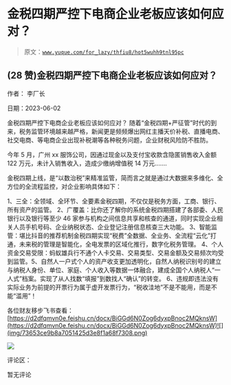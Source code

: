 # 金税四期严控下电商企业老板应该如何应对？

> 原文：[`www.yuque.com/for_lazy/thfiu8/hot5wuhh9tnl95pc`](https://www.yuque.com/for_lazy/thfiu8/hot5wuhh9tnl95pc)



## (28 赞)金税四期严控下电商企业老板应该如何应对？ 

作者： 李厂长 

日期：2023-06-02 

金税四期严控下电商企业老板应该如何应对？ 随着“金税四期+严征管”时代的到来，税务监管环境越来越严格，新闻更是频频爆出网红主播天价补税、直播电商、社交电商、等电商企业出现补税潮等各种税务问题，企业财税风险防不胜防。 

今年 5 月，广州 xx 服饰公司，因通过现金以及支付宝收款含隐匿销售收入金额 122 万元，未计入销售收入，造成少缴纳增值税 14 万元....... 

金税四期上线，是“以数治税”来精准监管，简而言之就是通过大数据来多维化、全方位的全流程监控，对企业影响具体如下： 

1、三全：全领域、全环节、全要素金税四期，不仅仅是税务方面，工商、银行、所有资产的监管。 2、广覆盖：比你还了解你的系统金税四期搭建了各部委、人民银行以及银行等至少 46 家参与机构之间信息共享和核查的通道，同时实现企业相关人员手机号码、企业纳税状态、企业登记注册信息核查三大功能。 3、智能监管：堪比抖音的推荐机制金税四期实现“税费”全数据、全业务、全流程“云化”打通，未来税的管理是智能化，全电发票的区域化推行，数字化税务管理。 4、个人资金交易受限：蚂蚁雄兵行不通个人卡交易、交易类型、交易金额及交易频次均受到监管。5、自然人一户式个人的资产收支更加透明化，自然人纳税识别号的建立与纳税人身份、单位、家庭、个人收入等数据一体融合，建成全国个人纳税人“一人式”档案。实现了从人找数“填报”到数找人“确认”的转变。 6、违规即违法没有实际业务为前提的开票行为属于虚开发票行为，“税收洼地”不是不能用，而是不能“滥用”！ 

各位财友移步飞书查看：[https://d2dfqmvn0e.feishu.cn/docx/BiGGd6N0Zog6dyxpBnoc2MQknsW](https://d2dfqmvn0e.feishu.cn/docx/BiGGd6N0Zog6dyxpBnoc2MQknsW)![](img/73653ce9b8a7051425d3e8f1a68f7308.png) 

![](img/fd95456af9e2b61ae8ec23fb22a674bc.png) 

评论区： 

暂无评论